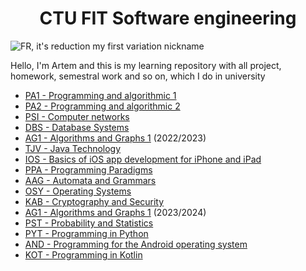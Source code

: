 <div align="center">
<h1>CTU FIT Software engineering</h1>
</div>

<img src="https://i.imgur.com/9vxUBy9.jpg:large" alt="FR, it's reduction my first variation nickname" />

Hello, I'm Artem and this is my learning repository with all project, homework, semestral work and so on, which I do in university

- [PA1 - Programming and algorithmic 1](https://github.com/DarkRader/University/tree/main/1.Semestr/1.Programming%20and%20algorithmic%201(BI-PA1.21))
- [PA2 - Programming and algorithmic 2](https://github.com/DarkRader/University/tree/main/2.Semestr/1.Programming%20and%20algorithmic%202(BI-PA2.21))
- [PSI - Computer networks](https://github.com/DarkRader/University/tree/main/2.Semestr/2.Computer%20networks(BI-PSI.21)%20)
- [DBS - Database Systems](https://github.com/DarkRader/University/tree/main/2.Semestr/3.Database%20Systems(BI-DBS.21)%20)
- [AG1 - Algorithms and Graphs 1](https://github.com/DarkRader/University/tree/main/3.Semestr/1.Algorithms%20and%20Graphs%201(BI-AG1.21)) (2022/2023)
- [TJV - Java Technology](https://github.com/DarkRader/University/tree/main/3.Semestr/2.Java%20Technology(BI-TJV.21))
- [IOS - Basics of iOS app development for iPhone and iPad](https://github.com/DarkRader/University/tree/main/3.Semestr/3.Basics%20of%20iOS%20app%20development%20for%20iPhone%20and%20iPad(BI-IOS))
- [PPA - Programming Paradigms](https://github.com/DarkRader/University/tree/main/3.Semestr/4.Programming%20Paradigms(BI-PPA.21))
- [AAG - Automata and Grammars](https://github.com/DarkRader/University/tree/main/3.Semestr/5.Automata%20and%20Grammars(BI-AAG.21))
- [OSY - Operating Systems](https://github.com/DarkRader/University/tree/main/4.Semestr/1.Operating%20Systems(BI-OSY.21)) 
- [KAB - Cryptography and Security](https://github.com/DarkRader/University/tree/main/4.Semestr/2.Cryptography%20and%20Security(BI-KAB.21))
- [AG1 - Algorithms and Graphs 1](https://github.com/DarkRader/University/tree/main/5.Semestr/1.Algorithms%20and%20Graphs%201(BI-AG1.21)) (2023/2024)
- [PST - Probability and Statistics](https://github.com/DarkRader/University/tree/main/5.Semestr/2.Probability%20and%20Statistics(BI-PST.21))
- [PYT - Programming in Python](https://github.com/DarkRader/University/tree/main/6.Semestr/1.Programming%20in%20Python(BI-PYT.21))
- [AND - Programming for the Android operating system](https://github.com/DarkRader/University/tree/main/6.Semestr/2.Programming%20for%20the%20Android%20operating%20system(BI-AND.21))
- [KOT - Programming in Kotlin](https://github.com/DarkRader/University/tree/main/6.Semestr/3.Programming%20in%20Kotlin(BI-KOT))

